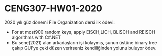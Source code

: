 # CENG307-HW01-2020
2020 yılı güz dönemi File Organization dersi ilk ödevi:
- For at most900 random keys, apply EISCH,LICH, BLISCH and REISCH algorithms with C#.NET
- Bu sene(2021) alan arkadaşların işi kolaymış, şunun üstüne binary tree çakıp GUI'ye çeki düzen verirseniz kendiliğinden yolunu buluyor ödev.
